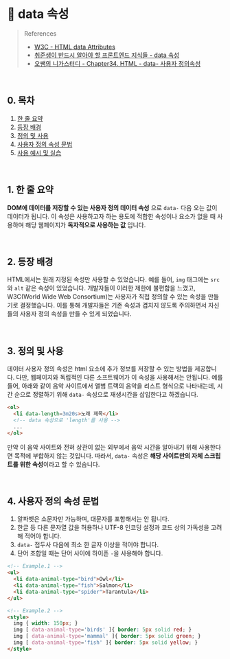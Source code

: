 # 📒 data 속성

> References
> - [W3C - HTML data Attributes](https://www.w3schools.com/tags/att_global_data.asp)
> - [취준생이 반드시 알아야 할 프론트엔드 지식들 - data 속성](https://github.com/baeharam/Must-Know-About-Frontend/blob/main/Notes/html/data.md)
> - [오쌤의 니가스터디 - Chapter34. HTML - data- 사용자 정의속성](https://www.youtube.com/watch?v=xXN2jMb0eCg)

<br/>

## 0. 목차
<!-- no toc -->
1. [한 줄 요약](#1-한-줄-요약)
2. [등장 배경](#2-등장-배경)
3. [정의 및 사용](#3-정의-및-사용)
4. [사용자 정의 속성 문법](#4-사용자-정의-속성-문법)
5. [사용 예시 및 실습](#5-사용-예시-및-실습)

<br/>

## 1. 한 줄 요약

**DOM에 데이터를 저장할 수 있는 사용자 정의 데이터 속성** 으로 `data-` 다음 오는 값이 데이터가 됩니다. 이 속성은 사용하고자 하는 용도에 적합한 속성이나 요소가 없을 때 사용하며 해당 웹페이지가 **독자적으로 사용하는 값** 입니다.

<br/>

## 2. 등장 배경

HTML에서는 원래 지정된 속성만 사용할 수 있었습니다. 예를 들어, `img` 태그에는 `src`와 `alt` 같은 속성이 있었습니다. 개발자들이 이러한 제한에 불편함을 느꼈고, W3C(World Wide Web Consortium)는 사용자가 직접 정의할 수 있는 속성을 만들기로 결정했습니다. 이를 통해 개발자들은 기존 속성과 겹치지 않도록 주의하면서 자신들의 사용자 정의 속성을 만들 수 있게 되었습니다.

<br/>

## 3. 정의 및 사용

데이터 사용자 정의 속성은 html 요소에 추가 정보를 저장할 수 있는 방법을 제공합니다. 다만, 웹페이지와 독립적인 다른 소프트웨어가 이 속성을 사용해서는 안됩니다. 예를 들어, 아래와 같이 음악 사이트에서 앨범 트랙의 음악을 리스트 형식으로 나타내는데, 시간 순으로 정렬하기 위해 `data-` 속성으로 재생시간을 삽입한다고 하겠습니다.

```html
<ol>
  <li data-length=3m20s>노래 제목</li>
  <!-- data 속성으로 'length'를 사용 -->
  ...
</ol>
```

만약 이 음악 사이트와 전혀 상관이 없는 외부에서 음악 시간을 알아내기 위해 사용한다면 목적에 부합하지 않는 것입니다. 따라서, `data-` 속성은 **해당 사이트만의 자체 스크립트를 위한 속성**이라고 할 수 있습니다.

<br/>

## 4. 사용자 정의 속성 문법

1. 알파벳은 소문자만 가능하며, 대문자를 포함해서는 안 됩니다.
2. 한글 등 다른 문자열 값을 허용하나 UTF-8 인코딩 설정과 코드 상의 가독성을 고려해 적어야 합니다.
3. `data-` 접두사 다음에 최소 한 글자 이상을 적어야 합니다.
4. 단어 조합일 때는 단어 사이에 하이픈 `-`을 사용해야 합니다.

```html
<!-- Example.1 -->
<ul>
  <li data-animal-type="bird">Owl</li>
  <li data-animal-type="fish">Salmon</li>
  <li data-animal-type="spider">Tarantula</li>
</ul>
```

```html
<!-- Example.2 -->
<style>
  img { width: 150px; }
  img [ data-animal-type='birds' ]{ border: 5px solid red; }
  img [ data-animal-type='mammal' ]{ border: 5px solid green; }
  img [ data-animal-type='fish' ]{ border: 5px solid yellow; }
</style>
```
